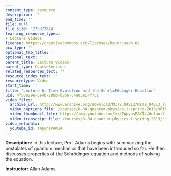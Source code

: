 ```yaml
---
content_type: resource
description: ''
end_time: ''
file: null
file_size: '275372824'
learning_resource_types:
- Lecture Videos
license: https://creativecommons.org/licenses/by-nc-sa/4.0/
ocw_type: ''
optional_tab_title: ''
optional_text: ''
parent_title: Lecture Videos
parent_type: CourseSection
related_resources_text: ''
resource_index_text: ''
resourcetype: Video
start_time: ''
title: "Lecture 6: Time Evolution and the Schr\xF6dinger Equation"
uid: 4f50829e-5e4b-28bb-b856-54a03e54f751
video_files:
  archive_url: http://www.archive.org/download/MIT8.04S13/MIT8_04S13_lec06_300k.mp4
  video_captions_file: /courses/8-04-quantum-physics-i-spring-2013/96fb6e1943d75347881c43a3834cc575_TWpyhsPAK14.vtt
  video_thumbnail_file: https://img.youtube.com/vi/TWpyhsPAK14/default.jpg
  video_transcript_file: /courses/8-04-quantum-physics-i-spring-2013/cf0788da186c628c17b033de4bc0a5dd_TWpyhsPAK14.pdf
video_metadata:
  youtube_id: TWpyhsPAK14
---
```


**Description:** In this lecture, Prof. Adams begins with summarizing the postulates of quantum mechanics that have been introduced so far. He then discusses properties of the Schrödinger equation and methods of solving the equation.

**Instructor:** Allan Adams

